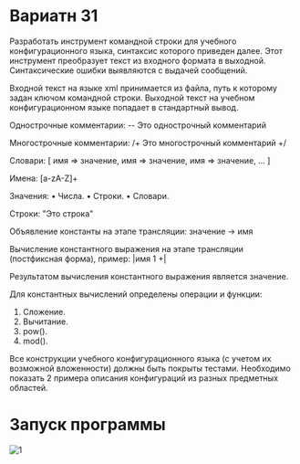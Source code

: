 # **Вариатн 31**
Разработать инструмент командной строки для учебного конфигурационного
языка, синтаксис которого приведен далее. Этот инструмент преобразует текст из
входного формата в выходной. Синтаксические ошибки выявляются с выдачей
сообщений.

Входной текст на языке xml принимается из файла, путь к которому задан
ключом командной строки. Выходной текст на учебном конфигурационном
языке попадает в стандартный вывод.

Однострочные комментарии:
-- Это однострочный комментарий

Многострочные комментарии:
/+
Это многострочный
комментарий
+/

Словари:
[
 имя => значение,
 имя => значение,
 имя => значение,
 ...
]

Имена:
[a-zA-Z]+

Значения:
• Числа.
• Строки.
• Словари.

Строки:
"Это строка"

Объявление константы на этапе трансляции:
значение -> имя

Вычисление константного выражения на этапе трансляции (постфиксная
форма), пример:
|имя 1 +|

Результатом вычисления константного выражения является значение.

Для константных вычислений определены операции и функции:
1. Сложение.
2. Вычитание.
3. pow().
4. mod().

Все конструкции учебного конфигурационного языка (с учетом их
возможной вложенности) должны быть покрыты тестами. Необходимо показать 2
примера описания конфигураций из разных предметных областей.

# **Запуск программы**

![1]()

